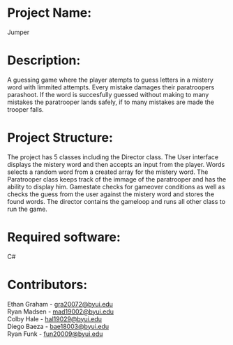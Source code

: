 # Project Name:
Jumper

# Description: 
A guessing game where the player atempts to guess letters in a mistery word with limmited attempts. Every mistake damages their paratroopers parashoot. If the word is succesfully guessed without making to many mistakes the paratrooper lands safely, if to many mistakes are made the trooper falls.

# Project Structure:
The project has 5 classes including the Director class. The User interface displays the mistery word and then accepts an input from the player. Words selects a random word from a created array for the mistery word. The Paratrooper class keeps track of the immage of the paratrooper and has the ability to display him. Gamestate checks for gameover conditions as well as checks the guess from the user against the mistery word and stores the found words. The director contains the gameloop and runs all other class to run the game.

# Required software:
C#

# Contributors:<br>
Ethan Graham - gra20072@byui.edu<br>
Ryan Madsen - mad19002@byui.edu<br>
Colby Hale - hal19029@byui.edu<br>
Diego Baeza - bae18003@byui.edu<br>
Ryan Funk - fun20009@byui.edu
